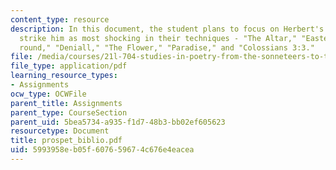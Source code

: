 ```yaml
---
content_type: resource
description: In this document, the student plans to focus on Herbert's poems that
  strike him as most shocking in their techniques - "The Altar," "Easter Wings," "Sinnes
  round," "Deniall," "The Flower," "Paradise," and "Colossians 3:3."
file: /media/courses/21l-704-studies-in-poetry-from-the-sonneteers-to-the-metaphysicals-spring-2006/5993958eb05f607659674c676e4eacea_prospet_biblio.pdf
file_type: application/pdf
learning_resource_types:
- Assignments
ocw_type: OCWFile
parent_title: Assignments
parent_type: CourseSection
parent_uid: 5bea5734-a935-f1d7-48b3-bb02ef605623
resourcetype: Document
title: prospet_biblio.pdf
uid: 5993958e-b05f-6076-5967-4c676e4eacea
---
```

